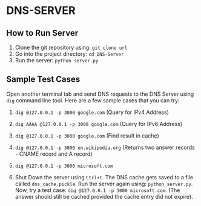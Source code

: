 # DNS-SERVER

## How to Run Server
1. Clone the git repository using: `git clone url`
2. Go into the project directory: `cd DNS-Server`
3. Run the server: `python server.py`

## Sample Test Cases
Open another terminal tab and send DNS requests to the DNS Server using `dig` command line tool.
Here are a few sample cases that you can try:

1. `dig @127.0.0.1 -p 3000 google.com` (Query for IPv4 Address)

2. `dig AAAA @127.0.0.1 -p 3000 google.com` (Query for IPv6 Address)

3. `dig @127.0.0.1 -p 3000 google.com` (Find result in cache)

4. `dig @127.0.0.1 -p 3000 en.wikipedia.org` (Returns two answer records - CNAME record and A record)

5. `dig @127.0.0.1 -p 3000 microsoft.com`

6. Shut Down the server using `Ctrl+C`. The DNS cache gets saved to a file called `dns_cache.pickle`. Run the server again using: `python server.py`. Now,
try a test case: `dig @127.0.0.1 -p 3000 microsoft.com`. (The answer should still be cached provided the cache entry did not expire).
